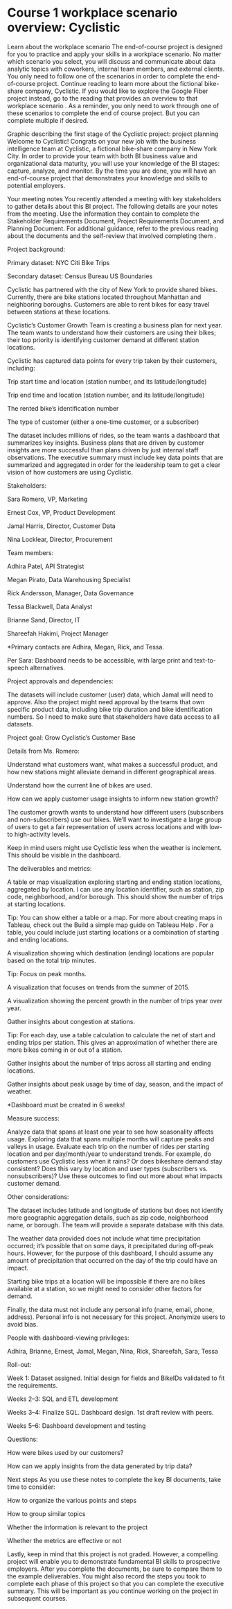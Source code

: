 # Course 1 workplace scenario overview: Cyclistic
Learn about the workplace scenario
The end-of-course project is designed for you to practice and apply your skills in a workplace scenario. No matter which scenario you select, you will discuss and communicate about data analytic topics with coworkers, internal team members, and external clients. You only need to follow one of the scenarios in order to complete the end-of-course project. Continue reading to learn more about the fictional bike-share company, Cyclistic. If you would like to explore the Google Fiber project instead, go to 
the reading that provides an overview to that workplace scenario
. As a reminder, you only need to work through one of these scenarios to complete the end of course project. But you can complete multiple if desired. 

Graphic describing the first stage of the Cyclistic project: project planning
Welcome to Cyclistic! 
Congrats on your new job with the business intelligence team at Cyclistic, a fictional bike-share company in New York City. In order to provide your team with both BI business value and organizational data maturity, you will use your knowledge of the BI stages: capture, analyze, and monitor. By the time you are done, you will have an end-of-course project that demonstrates your knowledge and skills to potential employers.

Your meeting notes
You recently attended a meeting with key stakeholders to gather details about this BI project. The following details are your notes from the meeting. Use the information they contain to complete the Stakeholder Requirements Document, Project Requirements Document, and Planning Document. For additional guidance, refer to the 
 previous reading about the documents 
 and the
  self-review that involved completing them
.

Project background:

Primary dataset: 
NYC Citi Bike Trips

Secondary dataset: 
Census Bureau US Boundaries

Cyclistic has partnered with the city of New York to provide shared bikes. Currently, there are bike stations located throughout Manhattan and neighboring boroughs. Customers are able to rent bikes for easy travel between stations at these locations.

Cyclistic’s Customer Growth Team is creating a business plan for next year. The team wants to understand how their customers are using their bikes; their top priority is identifying customer demand at different station locations.

Cyclistic has captured data points for every trip taken by their customers, including:

Trip start time and location (station number, and its latitude/longitude)

Trip end time and location (station number, and its latitude/longitude)

The rented bike’s identification number

The type of customer (either a one-time customer, or a subscriber)

The dataset includes millions of rides, so the team wants a dashboard that summarizes key insights. Business plans that are driven by customer insights are more successful than plans driven by just internal staff observations. The executive summary must include key data points that are summarized and aggregated in order for the leadership team to get a clear vision of how customers are using Cyclistic.

Stakeholders: 

Sara Romero, VP, Marketing

Ernest Cox, VP,  Product Development

Jamal Harris, Director, Customer Data

Nina Locklear, Director, Procurement

Team members: 

Adhira Patel, API Strategist

Megan Pirato, Data Warehousing Specialist

Rick Andersson, Manager, Data Governance 

Tessa Blackwell, Data Analyst

Brianne Sand, Director, IT

Shareefah Hakimi, Project Manager

*Primary contacts are Adhira, Megan, Rick, and Tessa. 

Per Sara: Dashboard needs to be accessible, with large print and text-to-speech alternatives.

Project approvals and dependencies:

The datasets will include customer (user) data, which Jamal will need to approve. Also the project might need approval by the teams that own specific product data, including bike trip duration and bike identification numbers. So I need to make sure that stakeholders have data access to all datasets.

Project goal: Grow Cyclistic’s Customer Base

Details from Ms. Romero:

Understand what customers want, what makes a successful product, and how new stations might alleviate demand in different geographical areas.

Understand how the current line of bikes are used.

How can we apply customer usage insights to inform new station growth?

The customer growth wants to understand how different users (subscribers and non-subscribers) use our bikes. We’ll want to investigate a large group of users to get a fair representation of users across locations and with low- to high-activity levels.

Keep in mind users might use Cyclistic less when the weather is inclement. This should be visible in the dashboard.

   The deliverables and metrics:

A table or map visualization exploring starting and ending station locations, aggregated by location. I can use any location identifier, such as station, zip code, neighborhood, and/or borough. This should show the number of trips at starting locations.

Tip: You can show either a table or a map. For more about creating maps in Tableau, check out the
  Build a simple map guide on Tableau Help 
. For a table, you could include just starting locations or a combination of starting and ending locations. 

A visualization showing which destination (ending) locations are popular based on the total trip minutes.

Tip: Focus on peak months.

A visualization that focuses on trends from the summer of 2015.

A visualization showing the percent growth in the number of trips year over year.

Gather insights about congestion at stations.

Tip: For each day, use a table calculation to calculate the net of start and ending trips per station. This gives an approximation of whether there are more bikes coming in or out of a station.

Gather insights about the number of trips across all starting and ending locations.

Gather insights about peak usage by time of day, season, and the impact of weather.

*Dashboard must be created in 6 weeks!

Measure success:

Analyze data that spans at least one year to see how seasonality affects usage. Exploring data that spans multiple months will capture peaks and valleys in usage. Evaluate each trip on the number of rides per starting location and per day/month/year to understand trends. For example, do customers use Cyclistic less when it rains? Or does bikeshare demand stay consistent? Does this vary by location and user types (subscribers vs. nonsubscribers)? Use these outcomes to find out more about what impacts customer demand.

Other considerations:

The dataset includes latitude and longitude of stations but does not identify more geographic aggregation details, such as zip code, neighborhood name, or borough. The team will provide a separate database with this data. 

The weather data provided does not include what time precipitation occurred; it’s possible that on some days, it precipitated during off-peak hours. However, for the purpose of this dashboard, I should assume any amount of precipitation that occurred on the day of the trip could have an impact.

Starting bike trips at a location will be impossible if there are no bikes available at a station, so we might need to consider other factors for demand.

Finally, the data must not include any personal info (name, email, phone, address). Personal info is not necessary for this project. Anonymize users to avoid bias. 

People with dashboard-viewing privileges: 

Adhira, Brianne, Ernest, Jamal, Megan, Nina, Rick, Shareefah, Sara, Tessa

Roll-out:

Week 1: Dataset assigned. Initial design for fields and BikeIDs validated to fit the requirements.

Weeks 2–3: SQL and ETL development

Weeks 3–4: Finalize SQL. Dashboard design. 1st draft review with peers.

Weeks 5–6: Dashboard development and testing

Questions:

How were bikes used by our customers?

How can we apply insights from the data generated by trip data?

Next steps
As you use these notes to complete the key BI documents, take time to consider:

How to organize the various points and steps

How to group similar topics

Whether the information is relevant to the project

Whether the metrics are effective or not

Lastly, keep in mind that this project is not graded. However, a compelling project will enable you to demonstrate fundamental BI skills to prospective employers. After you complete the documents, be sure to compare them to the example deliverables. You might also record the steps you took to complete each phase of this project so that you can complete the executive summary. This will be important as you continue working on the project in subsequent courses. 